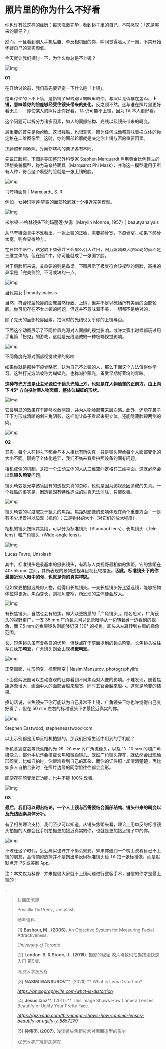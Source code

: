 # 照片里的你为什么不好看

你也许有过这样的经历：每天洗漱完毕，看到镜子里的自己，不禁感叹：「这是哪来的靓仔？」

然而，一旦看到别人手机后置、单反相机里的你，瞬间觉得脸大了一圈，不禁开始怀疑自己的真实颜值。

今天就让我们探讨一下，为什么你总是不上镜？

![img](https://i.loli.net/2021/10/05/e1EyPHxVw8DvJXK.jpg)



**01**

在开始讨论前，我们首先要界定一下什么是「上镜」。

这里讨论的上不上镜，是指镜子里或别人肉眼里的你，与照片是否存在差距。**上镜，意味着你的脸能够经受住镜头带来的变化**，反之则不然。这与谁在照片里更好看无关——即使某人的照片比你好看，TA 仍可能不上镜，因为 TA 本人更好看。

这个问题可以拆分为诸多因素，如人的面部结构、光线以及镜头带来的畸变。

最重要的首先是你的脸。这很残酷，也很真实。因为任何成像都意味着把立体的你定格在二维图像里，这时，你的面部轮廓就是决定你上镜与否的重要因素。

正脸照和侧脸照，对面部结构的要求各有不同。

先说正脸照。下图是美国整形外科专家 Stephen Marquardt 利用黄金比例建立的理想美貌模型，称为马夸特面具（Marquardt Phi Mask），并称这一模型适用于所有人种，符合这个模型的脸就是一张上镜的脸。

![img](https://i.loli.net/2021/10/05/yCwdTJGtsEWNc3R.png)

马夸特面具 | Marquardt, S. R

例如，女神玛丽莲·梦露的面部轮廓就十分接近完美模型。

![img](https://i.loli.net/2021/10/05/ksK62UXNaqioIOV.jpg)

米尔顿·H·格林镜头下的玛丽莲·梦露（Marylin Monroe, 1957）| beautyanalysis

从马夸特面具中不难看出，一张上镜的正脸，需要颧骨宽，下颌骨窄。如果下颌骨太宽，则会显得脸方。

在日常生活中，略宽的下颌骨并不会那么引人注目，因为眼睛和大脑呈现的画面是三维立体的。但在照片中，你可能就成了一张国字脸。

对于侧脸照来说，最重要的则是鼻梁。下图展示了极度符合该模型的侧脸，高挑的鼻梁是「完美侧脸」不可或缺的一点。

![img](https://i.loli.net/2021/10/05/n7tsJmNWpUd46lw.jpg)

当代美女 | beautyanalysis

当然，符合模型轮廓的面庞虽然标致、上镜，但并不足以概括所有美丽的面部轮廓。你可能存在不太上镜的问题，但这并不意味着不美，一切都不是绝对的。

除了先天的面部轮廓因素，拍照时的光线也关乎你的上镜与否。

下面这个动图展示了不同位置光源对人面部的视觉影响。或许大家小时候都玩过用手电筒「扮鬼」的游戏，这就是光线造成的一种极端视觉影响。

![img](https://mmbiz.qpic.cn/mmbiz_gif/SlOqFKqEO4E5mibd2rKSP0vRgGib4Np9icP3YNCTewW7SzPKhcHtFQzxT8icOLNCPJxlSYQUJH0mzauevSo5BNgNVg/640?wx_fmt=gif)

不同角度光源对面部视觉效果的影响

如果你就是那种下颌骨略宽、认为自己不上镜的人，那么下面这个方法值得你学习。这种打光方法被称为蝴蝶光，也称派拉蒙光，备受早期好莱坞的青睐。

**这种布光方法是让主光源位于镜头光轴上方，也就是在人物脸部的正前方，由上向下 45° 方向投射至人物面部，整体似蝴蝶的形状。**

![img](https://i.loli.net/2021/10/05/TAMC6Zz1d2wi9a8.gif)

它最明显的效果在于能够收敛两颊，并为人物脸部带来层次感。此外，还能在鼻子正下方形成清晰的倒三角阴影，这样能让鼻子看起来更立体，还能隐藏脸颊两侧的肉。

![img](https://mmbiz.qpic.cn/mmbiz_gif/SlOqFKqEO4E5mibd2rKSP0vRgGib4Np9icPbic0HSboKUO59LWyQl7F8EqWR5rFnMt1WluAyNvHN89C0lKLrojDppQ/640?wx_fmt=gif)



**02**

其实，每个人在镜头下都会与本人相比有所失真，只是镜头带给每个人面部变化的大小不同。聊完了个体化差异，我们不妨来看看拍照设备的固有问题。

相机成像的机制，是把一个生动立体的人从三维空间定格在二维平面。这就必然会出现**镜头畸变**问题。

镜头畸变是光学透镜固有的透视失真的总称，也就是因为透视原因造成的失真。一个残酷的事实是，因透镜固有特性造成的失真无法消除，只能改善。

![img](https://mmbiz.qpic.cn/mmbiz_gif/SlOqFKqEO4E5mibd2rKSP0vRgGib4Np9icPiceicdEXic11RXkziae70MVkdoko8nBMJS7ZlgibCYGM9icnia0Ft3uRKVrSw/640?wx_fmt=gif)

镜头畸变的程度取决于镜头的焦距。焦距对影像的影响体现在两个重要方面：一是有多少场景得以显现（视角）；二是物体的大小（对它们的放大程度）。

相机的镜头按照其焦段，可以分为标准镜头（Standard lens）、长焦镜头（Tele lens）和广角镜头（Wide-angle lens）。

![img](https://mmbiz.qpic.cn/mmbiz_png/SlOqFKqEO4E5mibd2rKSP0vRgGib4Np9icPU6ra9meP4s1tFmNwH9HKfwsSicGPPwTpQKg0oeMWO9WCIHk6o1ZibRmQ/640?wx_fmt=png)

Lucas Favre, Unsplash

其中，标准镜头是最基本的摄影镜头，有着与人类视野最相似的焦距。它的焦距在 40~55 mm 之间，其所表现的景物透视与目视比较接近。**因此，标准镜头下的你最接近别人眼中的你，也就是你的真实样貌。**

但如果要拍摄远处的人物，就得用长焦镜头。一支长焦镜头好比望远镜，能够把物体拉得更近。焦距变长，则视角变窄，所呈现的主体便会放大。

![img](https://i.loli.net/2021/10/05/NlKWdpoxFGs6CrD.jpg)

有长焦镜头，自然也会有短焦，即大众更熟悉的「广角镜头」。顾名思义，广角镜头的视野更广，一支 35 mm 广角镜头可以记录眼睛从一边转到另一边看到的视角，而 7.5 mm 的鱼眼镜头则能够记录 180° 的视角，即头从左肩转到右肩的视角范围。

长、短焦镜头虽有着各自的优势，但缺点在于前面提到的镜头畸变。长焦镜头往往存在**枕形畸变**，广角镜头则会出现**桶型畸变**。

![img](https://i.loli.net/2021/10/05/3zTFQ18sy9oNdSG.png)

正常画面、枕形畸变、桶型畸变 | Nasim Mansurov, photographylife

下面这两张图可以生动直观的让你看到不同焦距对人像的影响。不难发现，随着焦距逐渐增大，画面中人的面部会越来越宽，同时五官会越来越小。这就是畸变的结果。

换句话说，长焦镜头下你可能认为自己非常不上镜，广角镜头下你也许觉得自己变好看了，但在 50 mm 左右的标准镜头下才最接近真实的你。

![img](https://i.loli.net/2021/10/05/eJah1QmNlG4pRZi.png)

Stephen Eastwood, stepheneastwood.com

以上示例都是用单反相机拍摄的，那我们日常生活中用到的手机呢？

手机普遍搭载等效焦距约为 25~28 mm 的广角摄像头，以及 13~16 mm 的超广角摄像头，部分手机还会搭载长焦和微距镜头。既然广角镜头存在，就依然会出现桶形畸变，比如自拍时，你很难看到自己的耳朵，而你的证件照上却清清楚楚。再比如多人自拍合影时，在照片边缘的同学脸往往都会变形。

即便存在畸变矫正功能，也并不能 100% 改善。

![img](https://i.loli.net/2021/10/05/5hB1Hyjv8ZKs4nU.png)



**03**

**最后，我们可以得出结论，一个人上镜与否需要结合面部结构、镜头带来的畸变以及光线因素具体分析。**

有了相关理论支持，我们至少可以知道，从镜头焦距来看，理论上用单反的标准镜头拍摄的人像会比手机拍摄更加接近真实的你，也就是更加接近镜子中的你。

![img](https://mmbiz.qpic.cn/mmbiz_gif/SlOqFKqEO4E5mibd2rKSP0vRgGib4Np9icPxiaKBMVK0whwTf7ew65AnzyQ23ZR9uwRqbzjcX8iaj9VQgVfPUCXk9Ig/640?wx_fmt=gif)

不过在这个时代，接近真实也许并不那么重要。如果你遇到一个嘴上说着自己不上镜的朋友，高情商的选择并不是掏出单反用标准镜头给 TA 拍一张标准像，而是默默点开 PS 或美颜 App。

注：本文仅为科普，并未提倡大家就不上镜问题进行整容手术，自信的你才是最上镜的！

\-

> 封面图来源：
>
> Priscilla Du Preez, Unsplash
>
> 参考资料：
>
> [1] **Bashour, M.. (2006).** An Objective System for Measuring Facial Attractiveness.
>
> *University of Toronto.*
>
> [2] **London, B. & Stone, J.. (2019).** 摄影的秘密 胶片与数码拍摄技法快速入门 第9版.
>
> *北京大学出版社.*
>
> [3] **NASIM MANSUROV****. (2020).** What is Lens Distortion?
>
> *https://photographylife.com/what-is-distortion*
>
> [4] **Jesus Diaz****. (2011).** This Image Shows How Camera Lenses Beautify or Uglify Your Pretty Face.
>
> *https://gizmodo.com/this-image-shows-how-camera-lenses-beautify-or-uglify-y-5857279*
>
> [5] **孙伟杰. (2007).** 浅谈镜头焦距技术对画面造型的影响
>
> *辽宁大学广播影视学院.*